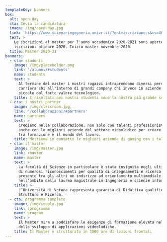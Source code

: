 ```yaml
---
templateKey: banners
box:
  alt: open day
  cta: Invia la candidatura
  image: /img/open-day.jpg
  link: 'https://www.scienzeingegneria.univr.it/?ent=iscrizionecs&cs=406'
  text: >
    Le iscrizioni al master per l'anno accademico 2020-2021 sono aperte. Termine
    iscrizioni ottobre 2020. Inizio master novembre 2020.
  title: Master 2020-21
banners:
  - cta: studenti
    image: /img/placeholder.png
    link: '/alumni/#students'
    name: students
    text: >
      Al termine del master i nostri ragazzi intraprendono diversi percorsi di
      carriera chi all'interno di grandi company chi invece in aziende più
      piccole dal forte valore tecnologico.
    title: I risultati dei nostri studenti sono la nostra più grande soddisfazione
  - cta: i nostri partner
    image: /img/classroom.jpg
    link: '/collaborazioni/#partners'
    name: partners
    text: >
      Crediamo nella collaborazione, non solo con talenti professionisti, ma
      anche con le migliori aziende del settore videoludico per creare un ponte
      tra formazione e il mondo del lavoro.
    title: Mettiamo in contatto le migliori aziende di gaming con i talenti di domani
  - cta: il master
    image: /img/master.jpg
    link: /master
    name: master
    text: >
      La facoltà di Scienze in particolare è stata insignita negli ultimi anni
      di numerosi riconoscimenti per qualità di insegnamenti e ricerca. E’
      presente tra gli altri un indirizzo ad orientamento multimediale
      nell’ambito della laurea magistrale in Ingegneria e scienze informatiche.
    title: >-
      L’Università di Verona rappresenta garanzia di Didattica qualificata,
      Strutture e Ricerca.
  - cta: programma completo
    image: /img/scuola.jpg
    link: /programma
    name: program
    text: >
      Il Master mira a soddisfare le esigenze di formazione elevata nell’ambito
      dello sviluppo di applicazioni videoludiche.
    title: Il Master è strutturato in 1500 ore di lezioni frontali
---
```


